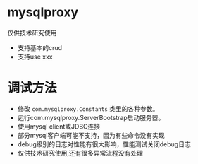 # mysqlproxy
仅供技术研究使用

* 支持基本的crud
* 支持use xxx

# 调试方法
* 修改 `com.mysqlproxy.Constants` 类里的各种参数。
* 运行com.mysqlproxy.ServerBootstrap启动服务器。
* 使用mysql client或JDBC连接
* 部分mysql客户端可能不支持，因为有些命令没有实现
* debug级别的日志对性能有很大影响，性能测试关闭debug日志
* 仅供技术研究使用,还有很多异常流程没有处理


